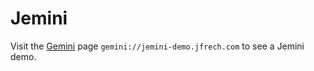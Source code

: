 # Jemini
Visit the [Gemini](https://gemini.circumlunar.space/) page `gemini://jemini-demo.jfrech.com` to see a Jemini demo.
